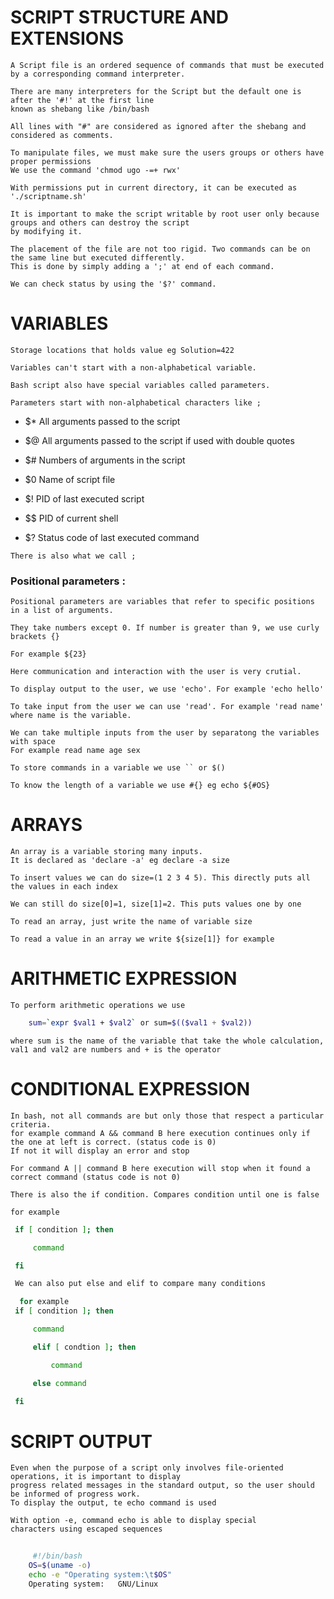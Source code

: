 # SCRIPT STRUCTURE AND EXTENSIONS

    A Script file is an ordered sequence of commands that must be executed by a corresponding command interpreter.

    There are many interpreters for the Script but the default one is after the '#!' at the first line
    known as shebang like /bin/bash

    All lines with "#" are considered as ignored after the shebang and considered as comments.

    To manipulate files, we must make sure the users groups or others have proper permissions
    We use the command 'chmod ugo -=+ rwx'

    With permissions put in current directory, it can be executed as './scriptname.sh'

    It is important to make the script writable by root user only because groups and others can destroy the script 
    by modifying it.

    The placement of the file are not too rigid. Two commands can be on the same line but executed differently. 
    This is done by simply adding a ';' at end of each command.

    We can check status by using the '$?' command.


# VARIABLES

    Storage locations that holds value eg Solution=422

    Variables can't start with a non-alphabetical variable.

    Bash script also have special variables called parameters.

    Parameters start with non-alphabetical characters like ;

   * $* All arguments passed to the script

   * $@ All arguments passed to the script if used with double quotes 

   * $# Numbers of arguments in the script 

  *  $0 Name of script file

  *  $!  PID of last executed script

   * $$ PID of current shell

  *  $? Status code of last executed command

    There is also what we call ;

  ### Positional parameters  : 
    Positional parameters are variables that refer to specific positions in a list of arguments.

    They take numbers except 0. If number is greater than 9, we use curly brackets {}

    For example ${23}

    Here communication and interaction with the user is very crutial. 

    To display output to the user, we use 'echo'. For example 'echo hello'

    To take input from the user we can use 'read'. For example 'read name' where name is the variable.

    We can take multiple inputs from the user by separatong the variables with space
    For example read name age sex

    To store commands in a variable we use `` or $()

    To know the length of a variable we use #{} eg echo ${#OS}


# ARRAYS

    An array is a variable storing many inputs.
    It is declared as 'declare -a' eg declare -a size
    
    To insert values we can do size=(1 2 3 4 5). This directly puts all the values in each index

    We can still do size[0]=1, size[1]=2. This puts values one by one

    To read an array, just write the name of variable size

    To read a value in an array we write ${size[1]} for example


# ARITHMETIC EXPRESSION

    To perform arithmetic operations we use 

```sh 
    sum=`expr $val1 + $val2` or sum=$(($val1 + $val2))
 ```

    where sum is the name of the variable that take the whole calculation, val1 and val2 are numbers and + is the operator


# CONDITIONAL EXPRESSION

    In bash, not all commands are but only those that respect a particular criteria.
    for example command A && command B here execution continues only if the one at left is correct. (status code is 0)
    If not it will display an error and stop 

    For command A || command B here execution will stop when it found a correct command (status code is not 0)

    There is also the if condition. Compares condition until one is false 

    for example 
   ```sh
    if [ condition ]; then 

        command

    fi

    We can also put else and elif to compare many conditions 

     for example 
    if [ condition ]; then 

        command

        elif [ condtion ]; then 

            command

        else command

    fi
```

# SCRIPT OUTPUT

    Even when the purpose of a script only involves file-oriented operations, it is important to display
    progress related messages in the standard output, so the user should be informed of progress work.
    To display the output, te echo command is used

    With option -e, command echo is able to display special
    characters using escaped sequences
```sh
     
     #!/bin/bash
    OS=$(uname -o)
    echo -e "Operating system:\t$OS"
    Operating system:	GNU/Linux

```
